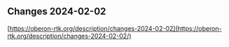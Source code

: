 ## Changes 2024-02-02

[https://oberon-rtk.org/description/changes-2024-02-02](https://oberon-rtk.org/description/changes-2024-02-02/)